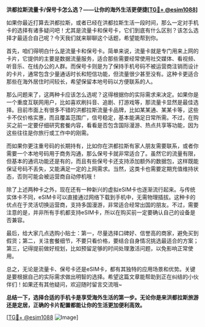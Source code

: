 **洪都拉斯流量卡/保号卡怎么选？——让你的海外生活更便捷[[TG💪+ @esim1088](https://t.me/s/esim1088)]**

如果你最近打算去洪都拉斯，或者已经在洪都拉斯生活一段时间，那么一定对手机卡的选择有诸多疑问吧！尤其是流量卡和保号卡，它们到底有什么区别？该怎么选择才最适合自己呢？今天我们就来聊聊这个话题，希望能帮到你。

首先，咱们得明白什么是流量卡和保号卡。简单来说，流量卡就是专门用来上网的卡片，它提供的主要是数据流量服务，适合那些需要经常使用社交媒体、看视频、听音乐、在线办公的人群。而保号卡则是为了保持手机号码不被运营商注销而设计的卡片，通常包含少量通话时长和短信功能，但流量很少甚至没有。这种卡更适合那些在海外居住时间较长，希望保留本地号码以方便联系的人。

那么问题来了，这两种卡应该怎么选呢？这得根据你的实际需求来决定。如果你是一个重度互联网用户，比如喜欢刷抖音、追剧、打游戏等，那流量卡显然是最佳选择。目前市面上有很多不错的洪都拉斯流量卡品牌，比如某某通、某某卡等，这些卡不仅价格实惠，而且覆盖范围广，信号稳定，基本能满足日常所需。不过，在购买之前一定要仔细研究套餐内容，看看是否包含国际漫游、热点共享等功能，因为这些往往是你旅行或工作中的刚需。

而如果你更注重号码的长期持有，比如你在洪都拉斯有家人朋友需要联系，或者你需要一个本地号码用于商务沟通，那么保号卡就非常适合了。虽然它的流量有限，但基本的通讯功能还是有的，而且有些保号卡还支持添加额外的数据包，这样既能保证号码不丢失，又能满足一定的上网需求。当然，这类卡也需要定期充值维持状态，否则可能会被运营商自动停机哦！

除了上述两种卡之外，现在还有一种新兴的虚拟eSIM卡也逐渐流行起来。与传统实体卡不同，eSIM卡可以直接通过网络下载到手机中，无需物理插拔。这种卡的优点在于灵活切换运营商，支持多国漫游，非常适合经常出国的朋友。不过，需要注意的是，并非所有手机都支持eSIM卡，所以在购买前一定要确认自己的设备是否兼容。

最后，给大家几点选购小贴士：第一，尽量选择口碑好、信誉高的商家，避免买到假货；第二，关注套餐细节，不要只看价格，要结合自身情况挑选最适合的方案；第三，记得提前做好规划，比如预留足够的时间处理激活问题，以免影响正常使用。

总之，无论是流量卡、保号卡还是eSIM卡，都有其独特的应用场景和优势。关键是要根据自己的实际需求做出明智的选择。希望这篇文章能帮助到正在纠结的小伙伴们！如果还有其他疑问，欢迎随时留言交流哦~

**总结一下，选择合适的手机卡是享受海外生活的第一步。无论你是来洪都拉斯旅游还是定居，正确的卡片配置都能让你的生活更加便利高效。**

[[TG💪+ @esim1088](https://t.me/s/esim1088) ![Image](https://i.postimg.cc/4NQfJmqS/Snipaste-2025-05-13-00-14-12.png)]